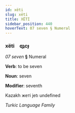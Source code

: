 ```yaml
---
id: xëti
slug: xëti
title: XËTİ
sidebar_position: 440
hoverText: 07 seven § Numeral
---
```


### xëti&emsp;<span kind="abugida">ɋʇcɟ</span>

*07 seven* **§** Numeral

**Verb**: to be seven

**Noun**: seven

**Modifier**: seventh

Kazakh жеті jetı undefined

*Turkic Language Family*
